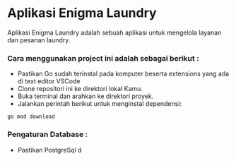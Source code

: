 # Aplikasi Enigma Laundry

Aplikasi Enigma Laundry adalah sebuah aplikasi untuk mengelola layanan dan pesanan laundry.

### Cara menggunakan project ini adalah sebagai berikut :
- Pastikan Go sudah terinstal pada komputer beserta extensions yang ada di text editor VSCode
- Clone repositori ini ke direktori lokal Kamu.
- Buka terminal dan arahkan ke direktori proyek.
- Jalankan perintah berikut untuk menginstal dependensi:
```
go mod download
```

### Pengaturan Database :
- Pastikan PostgreSql d
